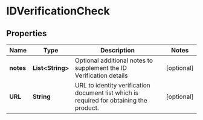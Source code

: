 
# IDVerificationCheck

## Properties
Name | Type | Description | Notes
------------ | ------------- | ------------- | -------------
**notes** | **List&lt;String&gt;** | Optional additional notes to supplement the ID Verification details |  [optional]
**URL** | **String** | URL to identity verification document list which is required for obtaining the product. |  [optional]



